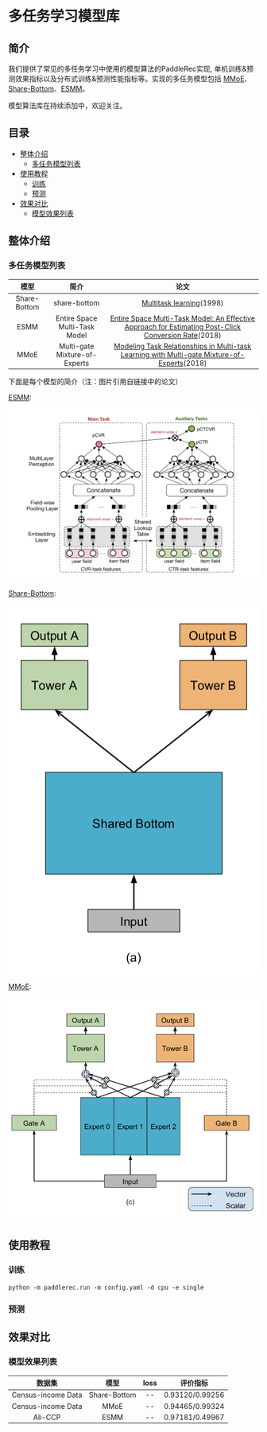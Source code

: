 # 多任务学习模型库

## 简介
我们提供了常见的多任务学习中使用的模型算法的PaddleRec实现, 单机训练&预测效果指标以及分布式训练&预测性能指标等。实现的多任务模型包括 [MMoE](mmoe)、[Share-Bottom](share-bottom)、[ESMM](esmm)。

模型算法库在持续添加中，欢迎关注。

## 目录
* [整体介绍](#整体介绍)
    * [多任务模型列表](#多任务模型列表)
* [使用教程](#使用教程)
    * [训练](#训练)
    * [预测](#预测)
* [效果对比](#效果对比)
    * [模型效果列表](#模型效果列表)

## 整体介绍
### 多任务模型列表

|       模型        |       简介        |       论文        |
| :------------------: | :--------------------: | :---------: |
| Share-Bottom | share-bottom | [Multitask learning](http://reports-archive.adm.cs.cmu.edu/anon/1997/CMU-CS-97-203.pdf)(1998) |
| ESMM | Entire Space Multi-Task Model | [Entire Space Multi-Task Model: An Effective Approach for Estimating Post-Click Conversion Rate](https://arxiv.org/abs/1804.07931)(2018) |
| MMoE | Multi-gate Mixture-of-Experts | [Modeling Task Relationships in Multi-task Learning with Multi-gate Mixture-of-Experts](https://dl.acm.org/doi/abs/10.1145/3219819.3220007)(2018) |

下面是每个模型的简介（注：图片引用自链接中的论文）


[ESMM](https://arxiv.org/abs/1804.07931):
<p align="center">
<img align="center" src="../../doc/imgs/esmm.png">
<p>

[Share-Bottom](http://reports-archive.adm.cs.cmu.edu/anon/1997/CMU-CS-97-203.pdf):
<p align="center">
<img align="center" src="../../doc/imgs/share-bottom.png">
<p>

[MMoE](https://dl.acm.org/doi/abs/10.1145/3219819.3220007):
<p align="center">
<img align="center" src="../../doc/imgs/mmoe.png">
<p>

## 使用教程
### 训练
```shell
python -m paddlerec.run -m config.yaml -d cpu -e single 
```
### 预测

## 效果对比
### 模型效果列表

|       数据集        |       模型       |       loss        |       评价指标       | 
| :------------------: | :--------------------: | :---------: |:---------: |
|       Census-income Data     |       Share-Bottom       |       --        |     0.93120/0.99256         |
|       Census-income Data        |       MMoE       |       --        |       0.94465/0.99324         |
|          Ali-CCP     |    ESMM       |       --        |      0.97181/0.49967          |

